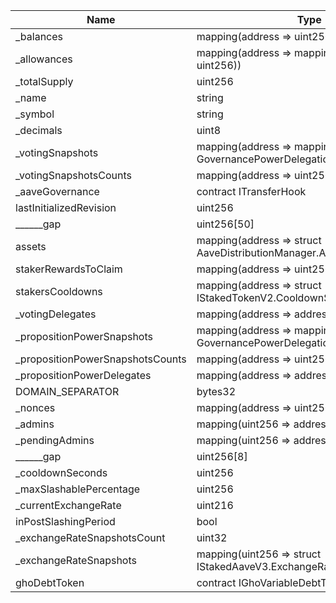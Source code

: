 | Name                             | Type                                                                                   | Slot | Offset | Bytes |
|----------------------------------|----------------------------------------------------------------------------------------|------|--------|-------|
| _balances                        | mapping(address => uint256)                                                            | 0    | 0      | 32    |
| _allowances                      | mapping(address => mapping(address => uint256))                                        | 1    | 0      | 32    |
| _totalSupply                     | uint256                                                                                | 2    | 0      | 32    |
| _name                            | string                                                                                 | 3    | 0      | 32    |
| _symbol                          | string                                                                                 | 4    | 0      | 32    |
| _decimals                        | uint8                                                                                  | 5    | 0      | 1     |
| _votingSnapshots                 | mapping(address => mapping(uint256 => struct GovernancePowerDelegationERC20.Snapshot)) | 6    | 0      | 32    |
| _votingSnapshotsCounts           | mapping(address => uint256)                                                            | 7    | 0      | 32    |
| _aaveGovernance                  | contract ITransferHook                                                                 | 8    | 0      | 20    |
| lastInitializedRevision          | uint256                                                                                | 9    | 0      | 32    |
| ______gap                        | uint256[50]                                                                            | 10   | 0      | 1600  |
| assets                           | mapping(address => struct AaveDistributionManager.AssetData)                           | 60   | 0      | 32    |
| stakerRewardsToClaim             | mapping(address => uint256)                                                            | 61   | 0      | 32    |
| stakersCooldowns                 | mapping(address => struct IStakedTokenV2.CooldownSnapshot)                             | 62   | 0      | 32    |
| _votingDelegates                 | mapping(address => address)                                                            | 63   | 0      | 32    |
| _propositionPowerSnapshots       | mapping(address => mapping(uint256 => struct GovernancePowerDelegationERC20.Snapshot)) | 64   | 0      | 32    |
| _propositionPowerSnapshotsCounts | mapping(address => uint256)                                                            | 65   | 0      | 32    |
| _propositionPowerDelegates       | mapping(address => address)                                                            | 66   | 0      | 32    |
| DOMAIN_SEPARATOR                 | bytes32                                                                                | 67   | 0      | 32    |
| _nonces                          | mapping(address => uint256)                                                            | 68   | 0      | 32    |
| _admins                          | mapping(uint256 => address)                                                            | 69   | 0      | 32    |
| _pendingAdmins                   | mapping(uint256 => address)                                                            | 70   | 0      | 32    |
| ______gap                        | uint256[8]                                                                             | 71   | 0      | 256   |
| _cooldownSeconds                 | uint256                                                                                | 79   | 0      | 32    |
| _maxSlashablePercentage          | uint256                                                                                | 80   | 0      | 32    |
| _currentExchangeRate             | uint216                                                                                | 81   | 0      | 27    |
| inPostSlashingPeriod             | bool                                                                                   | 81   | 27     | 1     |
| _exchangeRateSnapshotsCount      | uint32                                                                                 | 81   | 28     | 4     |
| _exchangeRateSnapshots           | mapping(uint256 => struct IStakedAaveV3.ExchangeRateSnapshot)                          | 82   | 0      | 32    |
| ghoDebtToken                     | contract IGhoVariableDebtTokenTransferHook                                             | 83   | 0      | 20    |
